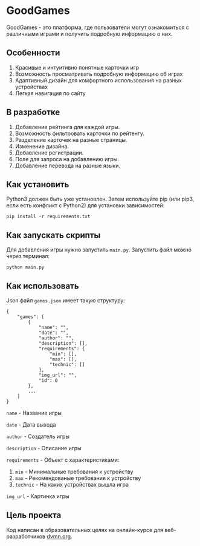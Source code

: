 # GoodGames

GoodGames - это платформа, где пользователи могут ознакомиться с различными играми и получить подробную информацию о них.

## Особенности
1. Красивые и интуитивно понятные карточки игр
1. Возможность просматривать подробную информацию об играх
1. Адаптивный дизайн для комфортного использования на разных устройствах
1. Легкая навигация по сайту

## В разработке

1. Добавление рейтинга для каждой игры.
1. Возможность фильтровать карточки по рейтенгу.
1. Разделение карточек на разные страницы.
1. Изменение дизайна.
1. Добавление регистрации.
1. Поле для запроса на добавлению игры.
1. Добавление перевода на разные языки.


## Как установить



Python3 должен быть уже установлен. Затем используйте pip (или pip3, если есть конфликт с Python2) для установки зависимостей:

```
pip install -r requirements.txt
```


## Как запускать скрипты 

Для добавления игры нужно запустить `main.py`. Запустить файл можно через терминал:

```
python main.py
```

## Как использовать

Json файл `games.json` имеет такую структуру:
```
{
    "games": [
        {
            "name": "",
            "date": "",
            "author": "",
            "description": [],
            "requirements": {
                "min": [],
                "max": [],
                "technic": []
            },
            "img_url": "",
            "id": 0
        },
        ...
    ]
}
```
`name` - Название игры

`date` - Дата выхода

`author` - Создатель игры

`description` - Описание игры

`requirements` - Объект с характеристиками:

1. `min` - Минимальные требования к устройству
1. `max` - Рекомендованые требования к устройству
1. `technic` - На каких устройствах вышла игра

`img_url` - Картинка игры

## Цель проекта

Код написан в образовательных целях на онлайн-курсе для веб-разработчиков [dvmn.org](https://dvmn.org/).


